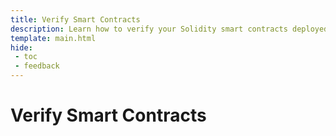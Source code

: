 ```yaml
---
title: Verify Smart Contracts
description: Learn how to verify your Solidity smart contracts deployed to Moonbeam manually through block explorers and automatically through Etherscan plugins.
template: main.html
hide: 
 - toc
 - feedback
---
```


<h1 class='subsection-title'>Verify Smart Contracts</h1>
<div class='subsection-wrapper'></div>